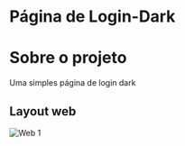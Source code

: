 # Página de Login-Dark


# Sobre o projeto

Uma simples página de login dark




## Layout web
![Web 1]()
